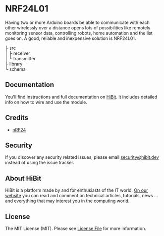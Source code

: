 # NRF24L01
Having two or more Arduino boards be able to communicate with each other wirelessly over a distance opens lots of possibilities like remotely monitoring sensor data, controlling robots, home automation and the list goes on. A good, reliable and inexpensive solution is NRF24L01.  

├ src  
│  ├ receiver  
│  └ transmitter  
├ library  
└ schema  

## Documentation
You'll find instructions and full documentation on [HiBit](https://www.hibit.dev/posts/22/how-to-use-the-nrf24l01-module-with-arduino). It includes detailed info on how to wire and use the module.

## Credits
- [nRF24](https://github.com/nRF24)

## Security
If you discover any security related issues, please email security@hibit.dev instead of using the issue tracker.

## About HiBit
HiBit is a platform made by and for enthusiasts of the IT world. [On our website](https://www.hibit.dev) you can read and comment on technical articles, tutorials, news ... and everything that may interest you in the computing world.

## License
The MIT License (MIT). Please see [License File](LICENSE.md) for more information.
